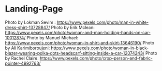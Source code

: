 # Landing-Page
Photo by Lokman Sevim : https://www.pexels.com/photo/man-in-white-dress-shirt-13728847/
Photo by Erik Mclean: https://www.pexels.com/photo/woman-and-man-holding-hands-on-car-10012874/
Photo by Manuel Michael: https://www.pexels.com/photo/woman-in-shirt-and-skirt-13646190/
Photo by Ali Karimiboroujeni: https://www.pexels.com/photo/woman-in-black-blazer-wearing-polka-dots-headscarf-sitting-inside-a-car-12074243/
Photo by Rachel Claire: https://www.pexels.com/photo/crop-person-and-fabric-pointer-4992763/